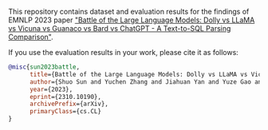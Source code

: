
This repository contains dataset and evaluation results for the findings of EMNLP 2023 paper ["Battle of the Large Language Models: Dolly vs LLaMA vs Vicuna vs Guanaco vs Bard vs ChatGPT - A Text-to-SQL Parsing Comparison"](https://arxiv.org/abs/1911.04942).

If you use the evaluation results in your work, please cite it as follows:
``` bibtex
@misc{sun2023battle,
      title={Battle of the Large Language Models: Dolly vs LLaMA vs Vicuna vs Guanaco vs Bard vs ChatGPT -- A Text-to-SQL Parsing Comparison}, 
      author={Shuo Sun and Yuchen Zhang and Jiahuan Yan and Yuze Gao and Donovan Ong and Bin Chen and Jian Su},
      year={2023},
      eprint={2310.10190},
      archivePrefix={arXiv},
      primaryClass={cs.CL}
}
``` 

